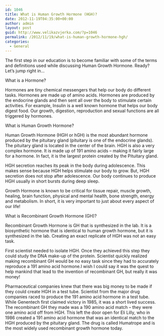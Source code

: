 ```yaml
---
id: 1046
title: What is Human Growth Hormone (HGH)?
date: 2012-11-19T04:35:00+00:00
author: admin
layout: post
guid: http://www.velikazvjerka.com/?p=1046
permalink: /2012/11/19/what-is-human-growth-hormone-hgh/
categories:
  - General
---
```

The first step in our education is to become familiar with some of the terms and definitions used while discussing Human Growth Hormone. Ready? Let&#8217;s jump right in&#8230;

What is a Hormone?

Hormones are tiny chemical messengers that help our body do different tasks. Hormones are made up of amino acids. Hormones are produced by the endocrine glands and then sent all over the body to stimulate certain activities. For example, Insulin is a well known hormone that helps our body digest food. Our growth, digestion, reproduction and sexual functions are all triggered by hormones.

What is Human Growth Hormone?

Human Growth Hormone (HGH or hGH) is the most abundant hormone produced by the pituitary gland (pituitary is one of the endocrine glands). The pituitary gland is located in the center of the brain. HGH is also a very complex hormone. It is made up of 191 amino acids &#8211; making it fairly large for a hormone. In fact, it is the largest protein created by the Pituitary gland.

HGH secretion reaches its peak in the body during adolescence. This makes sense because HGH helps stimulate our body to grow. But, HGH secretion does not stop after adolescence. Our body continues to produce HGH usually in short bursts during deep sleep.

Growth Hormone is known to be critical for tissue repair, muscle growth, healing, brain function, physical and mental health, bone strength, energy and metabolism. In short, it is very important to just about every aspect of our life!

What is Recombinant Growth Hormone (GH)?

Recombinant Growth Hormone is GH that is synthesized in the lab. It is a biosynthetic hormone that is identical to human growth hormone, but it is synthesized in the lab. Creating an exact replicate of HGH was not an easy task.

First scientist needed to isolate HGH. Once they achieved this step they could study the DNA make-up of the protein. Scientist quickly realized making recombinant GH would be no easy task since they had to accurately reproduce a 191 amino acid hormone.I wish I could say it was the quest to help mankind that lead to the invention of recombinant GH, but really it was money!

Pharmaceutical companies knew that there was big money to be made if they could create HGH in a test tube. Scientist from the major drug companies raced to produce the 191 amino acid hormone in a test tube. While Genentech first claimed victory in 1985, it was a short lived success. The recombinant GH they made was a 190 amino acid match &#8211; they were one amino acid off from HGH. This left the door open for Eli Lilly, who in 1986 created a 191 amino acid hormone that was an identical match to the HGH produced by the pituitary gland. The drug is called Humatrope and is the most widely used recombinant growth hormone today.